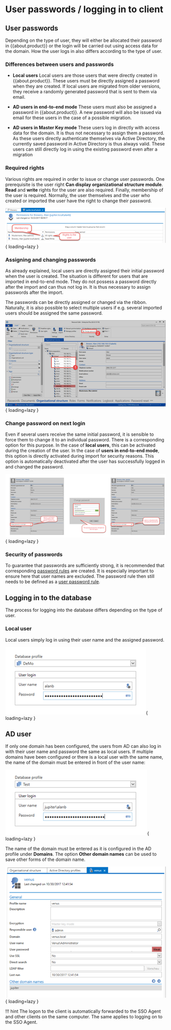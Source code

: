 # User passwords / logging in to client

## User passwords

Depending on the type of user, they will either be allocated their password in {{about.product}} or the login will be carried out using access data for the domain. How the user logs in also differs according to the type of user.

### Differences between users and passwords

- **Local users**
    Local users are those users that were directly created in {{about.product}}. These users must be directly assigned a password when they are created. If local users are migrated from older versions, they receive a randomly generated password that is sent to them via email.

- **AD users in end-to-end mode**
    These users must also be assigned a password in {{about.product}}. A new password will also be issued via email for these users in the case of a possible migration.
- **AD users in Master Key mode**
    These users log in directly with access data for the domain. It is thus not necessary to assign them a password. As these users directly authenticate themselves via Active Directory, the currently saved password in Active Directory is thus always valid. These users can still directly log in using the existing password even after a migration

### Required rights

Various rights are required in order to issue or change user passwords. One prerequisite is the user right **Can display organizational structure module**. **Read** and **write** rights for the user are also required. Finally, membership of the user is required. Normally, the user themselves and the user who created or imported the user have the right to change their password.

![picture password permissions](/assets/en/client_modules/organizational_structures/managing_users/user_passwords/user_passwords_1.png){ loading=lazy }

### Assigning and changing passwords

As already explained, local users are directly assigned their initial password when the user is created. The situation is different for users that are imported in end-to-end mode. They do not possess a password directly after the import and can thus not log in. It is thus necessary to assign passwords after the import.

The passwords can be directly assigned or changed via the ribbon. Naturally, it is also possible to select multiple users if e.g. several imported users should be assigned the same password.

![picture change password](/assets/en/client_modules/organizational_structures/managing_users/user_passwords/user_passwords_2.png){ loading=lazy }

### Change password on next login

Even if several users receive the same initial password, it is sensible to force them to change it to an individual password. There is a corresponding option for this purpose. In the case of **local users**, this can be activated during the creation of the user. In the case of **users in end-to-end mode**, this option is directly activated during import for security reasons. This option is automatically deactivated after the user has successfully logged in and changed the password.

![picture change password options](/assets/en/client_modules/organizational_structures/managing_users/user_passwords/user_passwords_3.png){ loading=lazy }

### Security of passwords

To guarantee that passwords are sufficiently strong, it is recommended that corresponding [password rules]({{url.placeholder}}) are created. It is especially important to ensure here that user names are excluded. The password rule then still needs to be defined as a [user password rule]({{url.placeholder}}).

## Logging in to the database

The process for logging into the database differs depending on the type of user.

### Local user

Local users simply log in using their user name and the assigned password.

![picture local user login](/assets/en/client_modules/organizational_structures/managing_users/user_passwords/user_passwords_4.png){ loading=lazy }

## AD user

If only one domain has been configured, the users from AD can also log in with their user name and password the same as local users. If multiple domains have been configured or there is a local user with the same name, the name of the domain must be entered in front of the user name:

![picture ad user login](/assets/en/client_modules/organizational_structures/managing_users/user_passwords/user_passwords_5.png){ loading=lazy }

The name of the domain must be entered as it is configured in the AD profile under **Domains**. The option **Other domain names** can be used to save other forms of the domain name.

![picture user settings](/assets/en/client_modules/organizational_structures/managing_users/user_passwords/user_passwords_6.png){ loading=lazy }

!!! hint
    The logon to the client is automatically forwarded to the SSO Agent and other clients on the same computer. The same applies to logging on to the SSO Agent.
